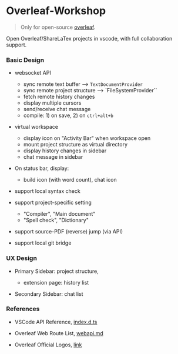 # Overleaf-Workshop

> Only for open-source [overleaf](https://github.com/overleaf/overleaf).

Open Overleaf/ShareLaTex projects in vscode, with full collaboration support.

### Basic Design

- websocket API
  - sync remote text buffer --> `TextDocumentProvider`
  - sync remote project structure --> `FileSystemProvider``
  - fetch remote history changes
  - display multiple cursors
  - send/receive chat message
  - compile: 1) on save, 2) on `ctrl+alt+b`

- virtual workspace
  - display icon on "Activity Bar" when workspace open
  - mount project structure as virtual directory
  - display history changes in sidebar
  - chat message in sidebar

- On status bar, display:
  - build icon (with word count), chat icon

- support local syntax check

- support project-specific setting
  - "Compiler", "Main document"
  - "Spell check", "Dictionary"

- support source-PDF (reverse) jump (via API)

- support local git bridge

### UX Design

- Primary Sidebar: project structure, 

  - extension page: history list

- Secondary Sidebar: chat list

### References

- VSCode API Reference, [index.d.ts](./node_modules/@types/vscode/index.d.ts)

- Overleaf Web Route List, [webapi.md](./docs/webapi.md)

- Overleaf Official Logos, [link](https://www.overleaf.com/for/partners/jlogos)
